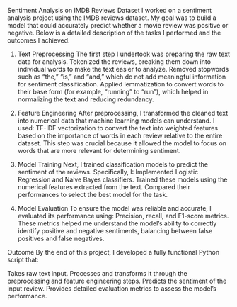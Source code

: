 Sentiment Analysis on IMDB Reviews Dataset
 I worked on a sentiment analysis project using the IMDB reviews dataset. My goal was to build a model that could accurately predict whether a movie review was positive or negative. Below is a detailed description of the tasks I performed and the outcomes I achieved.

1. Text Preprocessing
The first step I undertook was preparing the raw text data for analysis.
Tokenized the reviews, breaking them down into individual words to make the text easier to analyze.
Removed stopwords such as “the,” “is,” and “and,” which do not add meaningful information for sentiment classification.
Applied lemmatization to convert words to their base form (for example, “running” to “run”), which helped in normalizing the text and reducing redundancy.

2. Feature Engineering
After preprocessing, I transformed the cleaned text into numerical data that machine learning models can understand. I used:
TF-IDF vectorization to convert the text into weighted features based on the importance of words in each review relative to the entire dataset.
This step was crucial because it allowed the model to focus on words that are more relevant for determining sentiment.

4. Model Training
Next, I trained classification models to predict the sentiment of the reviews. Specifically, I:
Implemented Logistic Regression and Naive Bayes classifiers.
Trained these models using the numerical features extracted from the text.
Compared their performances to select the best model for the task.

4. Model Evaluation
To ensure the model was reliable and accurate, I evaluated its performance using:
Precision, recall, and F1-score metrics.
These metrics helped me understand the model’s ability to correctly identify positive and negative sentiments, balancing between false positives and false negatives.

Outcome
By the end of this project, I developed a fully functional Python script that:

Takes raw text input.
Processes and transforms it through the preprocessing and feature engineering steps.
Predicts the sentiment of the input review.
Provides detailed evaluation metrics to assess the model’s performance.
